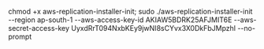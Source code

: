 chmod +x aws-replication-installer-init; sudo ./aws-replication-installer-init --region ap-south-1 --aws-access-key-id AKIAW5BDRK25AFJMIT6E --aws-secret-access-key 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 --no-prompt
